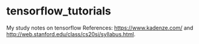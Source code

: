 # tensorflow_tutorials
My study notes on tensorflow
References: 
https://www.kadenze.com/ and http://web.stanford.edu/class/cs20si/syllabus.html.
